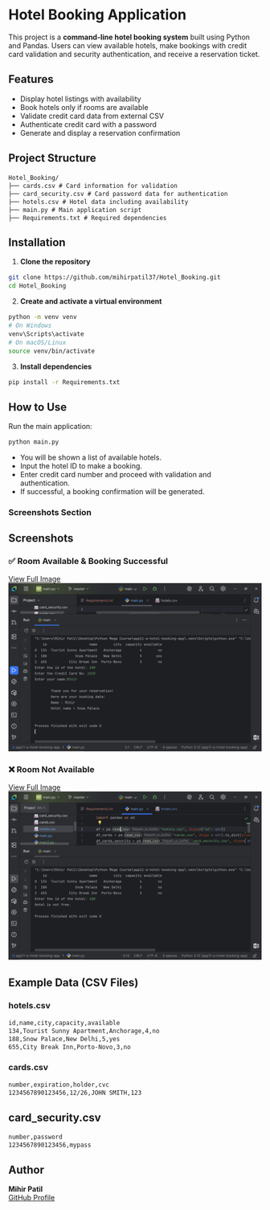 
# Hotel Booking Application

This project is a **command-line hotel booking system** built using Python and Pandas. Users can view available hotels, make bookings with credit card validation and security authentication, and receive a reservation ticket.

## Features

- Display hotel listings with availability
- Book hotels only if rooms are available
- Validate credit card data from external CSV
- Authenticate credit card with a password
- Generate and display a reservation confirmation

## Project Structure
```
Hotel_Booking/
├── cards.csv # Card information for validation
├── card_security.csv # Card password data for authentication
├── hotels.csv # Hotel data including availability
├── main.py # Main application script
├── Requirements.txt # Required dependencies
```

## Installation

1. **Clone the repository**

```bash
git clone https://github.com/mihirpatil37/Hotel_Booking.git
cd Hotel_Booking
```
2. **Create and activate a virtual environment**

```bash
python -m venv venv
# On Windows
venv\Scripts\activate
# On macOS/Linux
source venv/bin/activate
```

3. **Install dependencies**

```bash
pip install -r Requirements.txt
```
## How to Use
Run the main application:
```bash
python main.py
```
- You will be shown a list of available hotels.
- Input the hotel ID to make a booking.
- Enter credit card number and proceed with validation and authentication.
- If successful, a booking confirmation will be generated.

### Screenshots Section
## Screenshots

### ✅ Room Available & Booking Successful  
[View Full Image](https://github.com/mihirpatil37/Hotel_Booking/blob/master/Room_Available_Booking_Success.PNG)  
![Room Available](https://github.com/mihirpatil37/Hotel_Booking/raw/master/Room_Available_Booking_Success.PNG)

### ❌ Room Not Available  
[View Full Image](https://github.com/mihirpatil37/Hotel_Booking/blob/master/Room_Not_Available.PNG)  
![Room Not Available](https://github.com/mihirpatil37/Hotel_Booking/raw/master/Room_Not_Available.PNG)

## Example Data (CSV Files)

### hotels.csv
```csv
id,name,city,capacity,available
134,Tourist Sunny Apartment,Anchorage,4,no
188,Snow Palace,New Delhi,5,yes
655,City Break Inn,Porto-Novo,3,no
```
### cards.csv
```csv
number,expiration,holder,cvc
1234567890123456,12/26,JOHN SMITH,123
```
## card_security.csv
```csv
number,password
1234567890123456,mypass
```

## Author
**Mihir Patil**  
[GitHub Profile](https://github.com/mihirpatil37)











